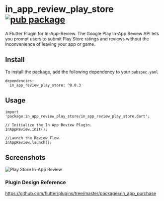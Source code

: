 # in_app_review_play_store [![pub package](https://img.shields.io/pub/v/in_app_review_play_store.svg)](https://pub.dartlang.org/packages/in_app_review_play_store)

A Flutter Plugin for In-App-Review. The Google Play In-App Review API lets you prompt users to submit Play Store ratings and reviews without the inconvenience of leaving your app or game.

## Install
To install the package, add the following dependency to your `pubspec.yaml`
```
dependencies:
  in_app_review_play_store: ^0.0.3
```

## Usage

```
import 'package:in_app_review_play_store/in_app_review_play_store.dart';

// Initialize the In App Review Plugin.
InAppReview.init();

//Launch the Review Flow.
InAppReview.launch();
```

## Screenshots
![Play Store In-App Review](https://developer.android.com/images/google/play/in-app-review/iar-flow.jpg)

### Plugin Design Reference
https://github.com/flutter/plugins/tree/master/packages/in_app_purchase
